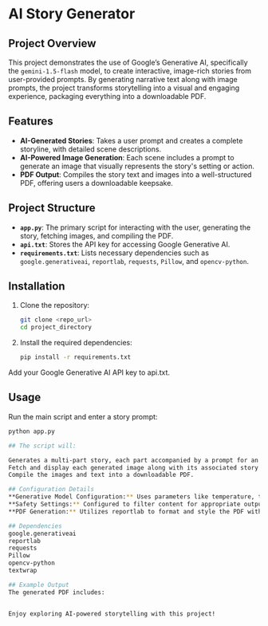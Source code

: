 # AI Story Generator

## Project Overview

This project demonstrates the use of Google’s Generative AI, specifically the `gemini-1.5-flash` model, to create interactive, image-rich stories from user-provided prompts. By generating narrative text along with image prompts, the project transforms storytelling into a visual and engaging experience, packaging everything into a downloadable PDF.

## Features

- **AI-Generated Stories**: Takes a user prompt and creates a complete storyline, with detailed scene descriptions.
- **AI-Powered Image Generation**: Each scene includes a prompt to generate an image that visually represents the story's setting or action.
- **PDF Output**: Compiles the story text and images into a well-structured PDF, offering users a downloadable keepsake.

## Project Structure

- **`app.py`**: The primary script for interacting with the user, generating the story, fetching images, and compiling the PDF.
- **`api.txt`**: Stores the API key for accessing Google Generative AI.
- **`requirements.txt`**: Lists necessary dependencies such as `google.generativeai`, `reportlab`, `requests`, `Pillow`, and `opencv-python`.

## Installation

1. Clone the repository:
   ```bash
   git clone <repo_url>
   cd project_directory


2. Install the required dependencies:
   ```bash
   pip install -r requirements.txt

Add your Google Generative AI API key to api.txt.

## Usage

Run the main script and enter a story prompt:
   ```bash
   python app.py

## The script will:

Generates a multi-part story, each part accompanied by a prompt for an image.
Fetch and display each generated image along with its associated story part.
Compile the images and text into a downloadable PDF.

## Configuration Details
**Generative Model Configuration:** Uses parameters like temperature, top_p, and top_k to customize the generated output.
**Safety Settings:** Configured to filter content for appropriate outputs.
**PDF Generation:** Utilizes reportlab to format and style the PDF with images and text positioned accurately for a polished result.

## Dependencies
google.generativeai
reportlab
requests
Pillow
opencv-python
textwrap

## Example Output
The generated PDF includes:


Enjoy exploring AI-powered storytelling with this project!
